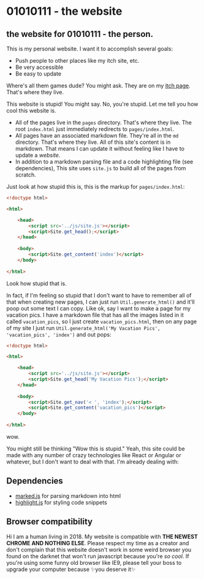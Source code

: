 # 01010111 - the website

## the website for 01010111 - the person.

This is my personal website. I want it to accomplish several goals:

- Push people to other places like my itch site, etc.
- Be very accessible
- Be easy to update

Where's all them games dude? You might ask. They are on my [itch page](http://01010111.itch.io). That's where they live.

This website is stupid! You might say. No, you're stupid. Let me tell you how cool this website is.

- All of the pages live in the `pages` directory. That's where they live. The root `index.html` just immediately redirects to `pages/index.html`.
- All pages have an associated markdown file. They're all in the `md` directory. That's where they live. All of this site's content is in markdown. That means I can update it without feeling like I have to update a _website_.
- In addition to a markdown parsing file and a code highlighting file (see dependencies), This site uses `site.js` to build all of the pages from scratch.

Just look at how stupid this is, this is the markup for `pages/index.html`:

```html
<!doctype html>

<html>

	<head>
		<script src='../js/site.js'></script>
		<script>Site.get_head();</script>
	</head>
	
	<body>
		<script>Site.get_content('index')</script>
	</body>
	
</html>
```

Look how stupid that is.

In fact, if I'm feeling so stupid that I don't want to have to remember all of that when creating new pages, I can just run `Util.generate_html()` and it'll poop out some text I can copy. Like ok, say I want to make a page for my vacation pics. I have a markdown file that has all the images listed in it called `vacation_pics`, so I just create `vacation_pics.html`, then on any page of my site I just run `Util.generate_html('My Vacation Pics', 'vacation_pics', 'index')` and out pops:

```html
<!doctype html>

<html>

	<head>
		<script src='../js/site.js'></script>
		<script>Site.get_head('My Vacation Pics');</script>
	</head>
	
	<body>
		<script>Site.get_nav('< ', 'index');</script>
		<script>Site.get_content('vacation_pics')</script>
	</body>
	
</html>
```

wow.

You might still be thinking "Wow this is stupid." Yeah, this site could be made with any number of crazy technologies like React or Angular or whatever, but I don't want to deal with that. I'm already dealing with:

## Dependencies

- [marked.js](https://github.com/markedjs/marked) for parsing markdown into html
- [highlight.js](https://highlightjs.org/) for styling code snippets

## Browser compatibility

Hi I am a human living in 2018. My website is compatible with **THE NEWEST CHROME AND NOTHING ELSE**. Please respect my time as a creator and don't complain that this website doesn't work in some weird browser you found on the darknet that won't run javascript because you're _so cool_. If you're using some funny old browser like IE9, please tell your boss to upgrade your computer because ✨you deserve it✨